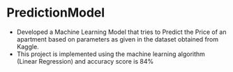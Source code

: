 # PredictionModel
- Developed a Machine Learning Model that tries to Predict the Price of an apartment based on parameters as given in the dataset obtained from Kaggle.
- This project is implemented using the machine learning algorithm (Linear Regression) and accuracy score is 84%
